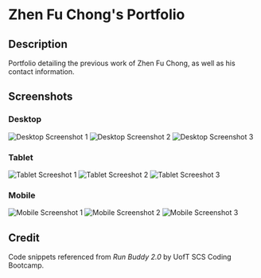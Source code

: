 # Zhen Fu Chong's Portfolio

## Description
Portfolio detailing the previous work of Zhen Fu Chong, as well as his contact information.

## Screenshots
### Desktop
![Desktop Screenshot 1](/assets/images/desktop-1)
![Desktop Screenshot 2](/assets/images/desktop-2)
![Desktop Screenshot 3](/assets/images/desktop-3)

### Tablet
![Tablet Screeshot 1](/assets/images/tablet-1)
![Tablet Screeshot 2](/assets/images/tablet-2)
![Tablet Screeshot 3](/assets/images/tablet-3)

### Mobile
![Mobile Screenshot 1](/assets/images/mobile-1)
![Mobile Screenshot 2](/assets/images/mobile-2)
![Mobile Screenshot 3](/assets/images/mobile-3)

## Credit
Code snippets referenced from *Run Buddy 2.0* by UofT SCS Coding Bootcamp.